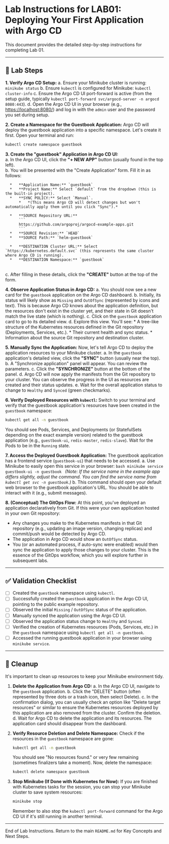 # Lab Instructions for LAB01: Deploying Your First Application with Argo CD

This document provides the detailed step-by-step instructions for completing Lab 01.

---

## 🚀 Lab Steps

**1. Verify Argo CD Setup:**
   a. Ensure your Minikube cluster is running: `minikube status`
   b. Ensure `kubectl` is configured for Minikube: `kubectl cluster-info`
   c. Ensure the Argo CD UI port-forward is active (from the setup guide, typically `kubectl port-forward svc/argocd-server -n argocd 8080:443`).
   d. Open the Argo CD UI in your browser (e.g., [https://localhost:8080/](https://localhost:8080/)) and log in with the `admin` user and the password you set during setup.

**2. Create a Namespace for the Guestbook Application:**
   Argo CD will deploy the guestbook application into a specific namespace. Let's create it first.
   Open your terminal and run:
   ```bash
   kubectl create namespace guestbook
   ```

**3. Create the "guestbook" Application in Argo CD UI:**
   <br>a. In the Argo CD UI, click the **"+ NEW APP"** button (usually found in the top left).
   <br>b. You will be presented with the "Create Application" form. Fill it in as follows:

      *   **Application Name:** `guestbook`
      *   **Project Name:** Select `default` from the dropdown (this is the built-in project).
      *   **SYNC POLICY:** Select `Manual`.
          *   *(This means Argo CD will detect changes but won't automatically apply them until you click "Sync").*

      *   **SOURCE Repository URL:** 
          ```
          https://github.com/argoproj/argocd-example-apps.git
          ```
      *   **SOURCE Revision:** `HEAD`
      *   **SOURCE Path:** `helm-guestbook`

      *   **DESTINATION Cluster URL:** Select `https://kubernetes.default.svc` (this represents the same cluster where Argo CD is running).
      *   **DESTINATION Namespace:** `guestbook`

   <br>c. After filling in these details, click the **"CREATE"** button at the top of the form.

**4. Observe Application Status in Argo CD:**
   a. You should now see a new card for the `guestbook` application on the Argo CD dashboard.
   b. Initially, its status will likely show as `Missing` and `OutOfSync` (represented by icons and text). This is because Argo CD knows about the application definition, but the resources don't exist in the cluster yet, and their state in Git doesn't match the live state (which is nothing).
   c. Click on the `guestbook` application card to go to its detailed view.
   d. Explore this view. You'll see:
      *   A tree-like structure of the Kubernetes resources defined in the Git repository (Deployments, Services, etc.).
      *   Their current health and sync status.
      *   Information about the source Git repository and destination cluster.

**5. Manually Sync the Application:**
   Now, let's tell Argo CD to deploy the application resources to your Minikube cluster.
   a. In the `guestbook` application's detailed view, click the **"SYNC"** button (usually near the top).
   b. A "Synchronize application" panel will appear. You can review the parameters.
   c. Click the **"SYNCHRONIZE"** button at the bottom of the panel.
   d. Argo CD will now apply the manifests from the Git repository to your cluster. You can observe the progress in the UI as resources are created and their status updates.
   e. Wait for the overall application status to change to `Healthy` and `Synced` (green checkmarks).

**6. Verify Deployed Resources with `kubectl`:**
   Switch to your terminal and verify that the guestbook application's resources have been created in the `guestbook` namespace:
   ```bash
   kubectl get all -n guestbook
   ```
   You should see Pods, Services, and Deployments (or StatefulSets depending on the exact example version) related to the guestbook application (e.g., `guestbook-ui`, `redis-master`, `redis-slave`). Wait for the Pods to be in the `Running` state.

**7. Access the Deployed Guestbook Application:**
   The guestbook application has a frontend service (`guestbook-ui`) that needs to be accessed.
   a. Use Minikube to easily open this service in your browser:
      ```bash
      minikube service guestbook-ui -n guestbook
      ```
      *(Note: If the service name in the example app differs slightly, adjust the command. You can find the service name from `kubectl get svc -n guestbook`.)*
   b. This command should open your default web browser to the guestbook application's URL. You should be able to interact with it (e.g., submit messages).

**8. (Conceptual) The GitOps Flow:**
   At this point, you've deployed an application declaratively from Git. If this were your own application hosted in your own Git repository:
   *   Any changes you make to the Kubernetes manifests in that Git repository (e.g., updating an image version, changing replicas) and commit/push would be detected by Argo CD.
   *   The application in Argo CD would show an `OutOfSync` status.
   *   You (or an automated process, if auto-sync were enabled) would then sync the application to apply those changes to your cluster.
   This is the essence of the GitOps workflow, which you will explore further in subsequent labs.

---

## ✅ Validation Checklist

- [ ] Created the `guestbook` namespace using `kubectl`.
- [ ] Successfully created the `guestbook` application in the Argo CD UI, pointing to the public example repository.
- [ ] Observed the initial `Missing` / `OutOfSync` status of the application.
- [ ] Manually synced the application using the Argo CD UI.
- [ ] Observed the application status change to `Healthy` and `Synced`.
- [ ] Verified the creation of Kubernetes resources (Pods, Services, etc.) in the `guestbook` namespace using `kubectl get all -n guestbook`.
- [ ] Accessed the running guestbook application in your browser using `minikube service`.

---

## 🧹 Cleanup

It's important to clean up resources to keep your Minikube environment tidy.

1.  **Delete the Application from Argo CD:**
    a. In the Argo CD UI, navigate to the `guestbook` application.
    b. Click the "DELETE" button (often represented by three dots or a trash icon, then select Delete).
    c. In the confirmation dialog, you can usually check an option like "Delete target resources" or similar to ensure the Kubernetes resources deployed by this application are also removed from the cluster. Confirm the deletion.
    d. Wait for Argo CD to delete the application and its resources. The application card should disappear from the dashboard.

2.  **Verify Resource Deletion and Delete Namespace:**
    Check if the resources in the `guestbook` namespace are gone:
    ```bash
    kubectl get all -n guestbook
    ```
    You should see "No resources found." or very few remaining (sometimes finalizers take a moment).
    Now, delete the namespace:
    ```bash
    kubectl delete namespace guestbook
    ```

3.  **Stop Minikube (If Done with Kubernetes for Now):**
    If you are finished with Kubernetes tasks for the session, you can stop your Minikube cluster to save system resources:
    ```bash
    minikube stop
    ```
    Remember to also stop the `kubectl port-forward` command for the Argo CD UI if it's still running in another terminal.

---

End of Lab Instructions. Return to the main `README.md` for Key Concepts and Next Steps. 
